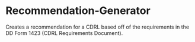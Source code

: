 # Recommendation-Generator
Creates a recommendation for a CDRL based off of the requirements in the DD Form 1423 (CDRL Requirements Document).
